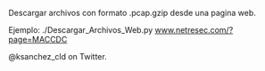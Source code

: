 Descargar archivos con formato .pcap.gzip desde una pagina web.

Ejemplo: ./Descargar_Archivos_Web.py www.netresec.com/?page=MACCDC


@ksanchez_cld on Twitter.


